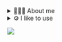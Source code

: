 <details>
  <summary>
    🙋🏻‍♂️ About me
  </summary>
  <p>Hey! My name is Jesse. I'm a software engineer with a B.S. in Computer Science from NJIT.</p>
</details>

<details>
  <summary>
    ⚙️ I like to use
  </summary>
  <div>
    <picture>
      <source media="(prefers-color-scheme: dark)" srcset="https://skillicons.dev/icons?i=ts&theme=dark" />
      <source media="(prefers-color-scheme: light)" srcset="https://skillicons.dev/icons?i=ts&theme=light" />
      <img src="https://skillicons.dev/icons?i=ts" width="48" height="48" alt="Typescript Icon" />
    </picture>
    <picture>
      <source media="(prefers-color-scheme: dark)" srcset="https://skillicons.dev/icons?i=nextjs&theme=dark" />
      <source media="(prefers-color-scheme: light)" srcset="https://skillicons.dev/icons?i=nextjs&theme=light" />
      <img src="https://skillicons.dev/icons?i=nextjs" width="48" height="48" alt="Next JS Icon" />
    </picture>
    <picture>
      <source media="(prefers-color-scheme: dark)" srcset="https://skillicons.dev/icons?i=tailwind&theme=dark" />
      <source media="(prefers-color-scheme: light)" srcset="https://skillicons.dev/icons?i=tailwind&theme=light" />
      <img src="https://skillicons.dev/icons?i=tailwind" width="48" height="48" alt="Tailwind Icon" />
    </picture>
    <picture>
      <source media="(prefers-color-scheme: dark)" srcset="https://skillicons.dev/icons?i=prisma&theme=dark" />
      <source media="(prefers-color-scheme: light)" srcset="https://skillicons.dev/icons?i=prisma&theme=light" />
      <img src="https://skillicons.dev/icons?i=prisma" width="48" height="48" alt="Prisma Icon" />
    </picture>
    <picture>
      <source media="(prefers-color-scheme: dark)" srcset="https://skillicons.dev/icons?i=postgres&theme=dark" />
      <source media="(prefers-color-scheme: light)" srcset="https://skillicons.dev/icons?i=postgres&theme=light" />
      <img src="https://skillicons.dev/icons?i=postgres" width="48" height="48" alt="Postgres Icon" />
    </picture>
    <picture>
      <source media="(prefers-color-scheme: dark)" srcset="https://skillicons.dev/icons?i=githubactions&theme=dark" />
      <source media="(prefers-color-scheme: light)" srcset="https://skillicons.dev/icons?i=githubactions&theme=light" />
      <img src="https://skillicons.dev/icons?i=githubactions" width="48" height="48" alt="Github Actions Icon" />
    </picture>
    <picture>
      <source media="(prefers-color-scheme: dark)" srcset="https://skillicons.dev/icons?i=vercel&theme=dark" />
      <source media="(prefers-color-scheme: light)" srcset="https://skillicons.dev/icons?i=vercel&theme=light" />
      <img src="https://skillicons.dev/icons?i=vercel" width="48" height="48" alt="Vercel Icon" />
    </picture>
    <picture>
      <source media="(prefers-color-scheme: dark)" srcset="https://skillicons.dev/icons?i=vscode&theme=dark" />
      <source media="(prefers-color-scheme: light)" srcset="https://skillicons.dev/icons?i=vscode&theme=light" />
      <img src="https://skillicons.dev/icons?i=vscode" width="48" height="48" alt="Visual Studio Code Icon" />
    </picture>
  </div>
</details>

![](https://komarev.com/ghpvc/?username=steezplusplus&label=PROFILE+VIEWS)
